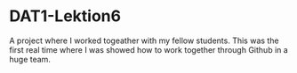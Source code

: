 # DAT1-Lektion6

A project where I worked togeather with my fellow students. This was the first real time where I was showed how to work together through Github in a huge team.
